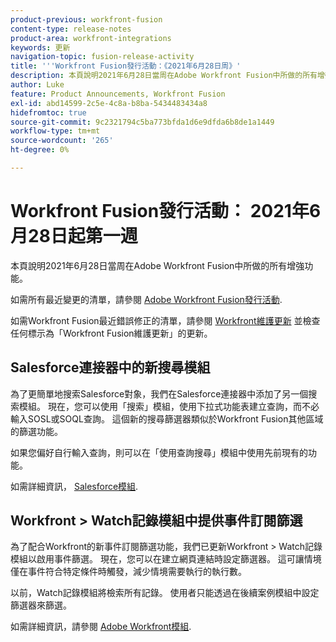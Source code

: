 ```yaml
---
product-previous: workfront-fusion
content-type: release-notes
product-area: workfront-integrations
keywords: 更新
navigation-topic: fusion-release-activity
title: '''Workfront Fusion發行活動：《2021年6月28日周》'
description: 本頁說明2021年6月28日當周在Adobe Workfront Fusion中所做的所有增強功能。
author: Luke
feature: Product Announcements, Workfront Fusion
exl-id: abd14599-2c5e-4c8a-b8ba-5434483434a8
hidefromtoc: true
source-git-commit: 9c2321794c5ba773bfda1d6e9dfda6b8de1a1449
workflow-type: tm+mt
source-wordcount: '265'
ht-degree: 0%

---
```


# Workfront Fusion發行活動： 2021年6月28日起第一週

本頁說明2021年6月28日當周在Adobe Workfront Fusion中所做的所有增強功能。

如需所有最近變更的清單，請參閱 [Adobe Workfront Fusion發行活動](../../../product-announcements/product-releases/fusion-release-activity/fusion-release-activity.md).

如需Workfront Fusion最近錯誤修正的清單，請參閱 [Workfront維護更新](https://one.workfront.com/s/article/Workfront-Maintenance-Updates-1882317350) 並檢查任何標示為「Workfront Fusion維護更新」的更新。

## Salesforce連接器中的新搜尋模組

為了更簡單地搜索Salesforce對象，我們在Salesforce連接器中添加了另一個搜索模組。 現在，您可以使用「搜索」模組，使用下拉式功能表建立查詢，而不必輸入SOSL或SOQL查詢。 這個新的搜尋篩選器類似於Workfront Fusion其他區域的篩選功能。

如果您偏好自行輸入查詢，則可以在「使用查詢搜尋」模組中使用先前現有的功能。

如需詳細資訊， [Salesforce模組](../../../workfront-fusion/apps-and-their-modules/salesforce-modules.md).

## Workfront > Watch記錄模組中提供事件訂閱篩選

為了配合Workfront的新事件訂閱篩選功能，我們已更新Workfront > Watch記錄模組以啟用事件篩選。 現在，您可以在建立網頁連結時設定篩選器。 這可讓情境僅在事件符合特定條件時觸發，減少情境需要執行的執行數。

以前，Watch記錄模組將檢索所有記錄。 使用者只能透過在後續案例模組中設定篩選器來篩選。

如需詳細資訊，請參閱 [Adobe Workfront模組](../../../workfront-fusion/apps-and-their-modules/workfront-modules.md).
